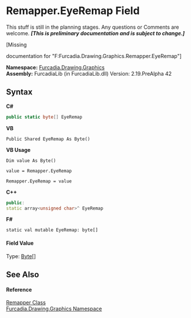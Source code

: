 # Remapper.EyeRemap Field
This stuff is still in the planning stages. Any questions or Comments are welcome. _**\[This is preliminary documentation and is subject to change.\]**_

\[Missing <summary> documentation for "F:Furcadia.Drawing.Graphics.Remapper.EyeRemap"\]

**Namespace:**&nbsp;<a href="N_Furcadia_Drawing_Graphics">Furcadia.Drawing.Graphics</a><br />**Assembly:**&nbsp;FurcadiaLib (in FurcadiaLib.dll) Version: 2.19.PreAlpha 42

## Syntax

**C#**<br />
``` C#
public static byte[] EyeRemap
```

**VB**<br />
``` VB
Public Shared EyeRemap As Byte()
```

**VB Usage**<br />
``` VB Usage
Dim value As Byte()

value = Remapper.EyeRemap

Remapper.EyeRemap = value
```

**C++**<br />
``` C++
public:
static array<unsigned char>^ EyeRemap
```

**F#**<br />
``` F#
static val mutable EyeRemap: byte[]
```


#### Field Value
Type: <a href="http://msdn2.microsoft.com/en-us/library/yyb1w04y" target="_blank">Byte</a>[]

## See Also


#### Reference
<a href="T_Furcadia_Drawing_Graphics_Remapper">Remapper Class</a><br /><a href="N_Furcadia_Drawing_Graphics">Furcadia.Drawing.Graphics Namespace</a><br />